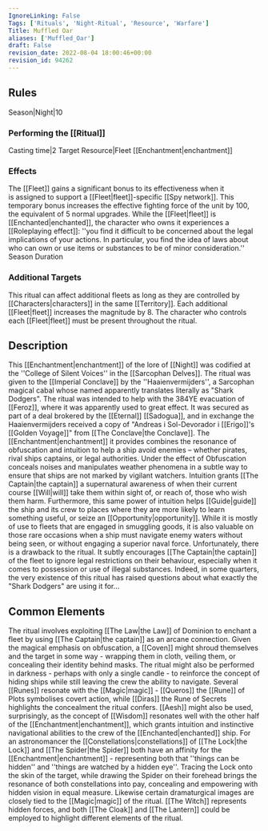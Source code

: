 ```yaml
---
IgnoreLinking: False
Tags: ['Rituals', 'Night-Ritual', 'Resource', 'Warfare']
Title: Muffled Oar
aliases: ['Muffled_Oar']
draft: False
revision_date: 2022-08-04 18:00:46+00:00
revision_id: 94262
---
```


## Rules
Season|Night|10
### Performing the [[Ritual]]
Casting time|2 Target Resource|Fleet
[[Enchantment|enchantment]]
### Effects
The [[Fleet]] gains a significant bonus to its effectiveness when it is assigned to support a [[Fleet|fleet]]-specific [[Spy network]]. This temporary bonus increases the effective fighting force of the unit by 100, the equivalent of 5 normal upgrades.
While the [[Fleet|fleet]] is [[Enchanted|enchanted]], the character who owns it experiences a [[Roleplaying effect]]: ''you find it difficult to be concerned about the legal implications of your actions. In particular, you find the idea of laws about who can own or use items or substances to be of minor consideration.''
Season Duration
### Additional Targets
This ritual can affect additional fleets as long as they are controlled by [[Characters|characters]] in the same [[Territory]]. Each additional [[Fleet|fleet]] increases the magnitude by 8. The character who controls each [[Fleet|fleet]] must be present throughout the ritual.
## Description
This [[Enchantment|enchantment]] of the lore of [[Night]] was codified at the ''College of Silent Voices'' in the [[Sarcophan Delves]]. The ritual was given to the [[Imperial Conclave]] by the ''Haaienvermijders'', a Sarcophan magical cabal whose named apparently translates literally as "Shark Dodgers". The ritual was intended to help with the 384YE evacuation of [[Feroz]], where it was apparently used to great effect. It was secured as part of a deal brokered by the [[Eternal]] [[Sadogua]], and in exchange the Haaienvermijders received a copy of "Andreas i Sol-Devorador i [[Erigo]]'s [[Golden Voyage]]" from [[The Conclave|the Conclave]].
The [[Enchantment|enchantment]] it provides combines the resonance of obfuscation and intuition to help a ship avoid enemies – whether pirates, rival ships captains, or legal authorities. Under the effect of Obfuscation conceals noises and manipulates weather phenomena in a subtle way to ensure that ships are not marked by vigilant watchers. Intuition grants [[The Captain|the captain]] a supernatural awareness of when their current course [[Will|will]] take them within sight of, or reach of, those who wish them harm.
Furthermore, this same power of intuition helps [[Guide|guide]] the ship and its crew to places where they are more likely to learn something useful, or seize an [[Opportunity|opportunity]]. While it is mostly of use to fleets that are engaged in smuggling goods, it is also valuable on those rare occasions when a ship must navigate enemy waters without being seen, or without engaging a superior naval force.
Unfortunately, there is a drawback to the ritual. It subtly encourages [[The Captain|the captain]] of the fleet to ignore legal restrictions on their behaviour, especially when it comes to possession or use of illegal substances. Indeed, in some quarters, the very existence of this ritual has raised questions about what exactly the "Shark Dodgers" are using it for...
## Common Elements
The ritual involves exploiting [[The Law|the Law]] of Dominion to enchant a fleet by using [[The Captain|the captain]] as an arcane connection. Given the magical emphasis on obfuscation, a [[Coven]] might shroud themselves and the target in some way - wrapping them in cloth, veiling them, or concealing their identity behind masks. The ritual might also be performed in darkness - perhaps with only a single candle - to reinforce the concept of hiding ships while still leaving the crew the ability to navigate. 
Several [[Runes]] resonate with the [[Magic|magic]] - [[Queros]] the [[Rune]] of Plots symbolises covert action, while [[Diras]] the Rune of Secrets highlights the concealment the ritual confers. [[Aesh]] might also be used, surprisingly, as the concept of [[Wisdom]] resonates well with the other half of the [[Enchantment|enchantment]], which grants intuition and instinctive navigational abilities to the crew of the [[Enchanted|enchanted]] ship.
For an astronomancer the [[Constellations|constellations]] of [[The Lock|the Lock]] and [[The Spider|the Spider]] both have an affinity for the [[Enchantment|enchantment]] - representing both that ''things can be hidden'' and ''things are watched by a hidden eye''. Tracing the Lock onto the skin of the target, while drawing the Spider on their forehead brings the resonance of both constellations into pay, concealing and empowering with hidden vision in equal measure.
Likewise certain dramaturgical images are closely tied to the [[Magic|magic]] of the ritual. [[The Witch]] represents hidden forces, and both [[The Cloak]] and [[The Lantern]] could be employed to highlight different elements of the ritual.